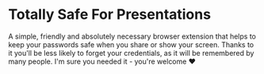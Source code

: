 # Totally Safe For Presentations
A simple, friendly and absolutely necessary browser extension that helps to keep your passwords safe when you share or show your screen. Thanks to it you'll be less likely to forget your credentials, as it will be remembered by many people. I'm sure you needed it - you're welcome ❤️